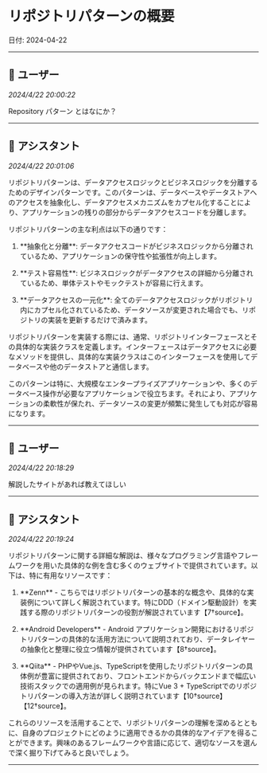 # リポジトリパターンの概要

日付: 2024-04-22

---

## 👤 ユーザー
*2024/4/22 20:00:22*

Repository パターン とはなにか？

---

## 🤖 アシスタント
*2024/4/22 20:01:06*

リポジトリパターンは、データアクセスロジックとビジネスロジックを分離するためのデザインパターンです。このパターンは、データベースやデータストアへのアクセスを抽象化し、データアクセスメカニズムをカプセル化することにより、アプリケーションの残りの部分からデータアクセスコードを分離します。

リポジトリパターンの主な利点は以下の通りです：

1. \*\*抽象化と分離\*\*: データアクセスコードがビジネスロジックから分離されているため、アプリケーションの保守性や拡張性が向上します。

2. \*\*テスト容易性\*\*: ビジネスロジックがデータアクセスの詳細から分離されているため、単体テストやモックテストが容易に行えます。

3. \*\*データアクセスの一元化\*\*: 全てのデータアクセスロジックがリポジトリ内にカプセル化されているため、データソースが変更された場合でも、リポジトリの実装を更新するだけで済みます。

リポジトリパターンを実装する際には、通常、リポジトリインターフェースとその具体的な実装クラスを定義します。インターフェースはデータアクセスに必要なメソッドを提供し、具体的な実装クラスはこのインターフェースを使用してデータベースや他のデータストアと通信します。

このパターンは特に、大規模なエンタープライズアプリケーションや、多くのデータベース操作が必要なアプリケーションで役立ちます。それにより、アプリケーションの柔軟性が保たれ、データソースの変更が頻繁に発生しても対応が容易になります。

---

## 👤 ユーザー
*2024/4/22 20:18:29*

解説したサイトがあれば教えてほしい

---

## 🤖 アシスタント
*2024/4/22 20:19:24*

リポジトリパターンに関する詳細な解説は、様々なプログラミング言語やフレームワークを用いた具体的な例を含む多くのウェブサイトで提供されています。以下は、特に有用なリソースです：

1. \*\*Zenn\*\* - こちらではリポジトリパターンの基本的な概念や、具体的な実装例について詳しく解説されています。特にDDD（ドメイン駆動設計）を実践する際のリポジトリパターンの役割が解説されています【7†source】。

2. \*\*Android Developers\*\* - Android アプリケーション開発におけるリポジトリパターンの具体的な活用方法について説明されており、データレイヤーの抽象化と整理に役立つ情報が提供されています【8†source】。

3. \*\*Qiita\*\* - PHPやVue.js、TypeScriptを使用したリポジトリパターンの具体例が豊富に提供されており、フロントエンドからバックエンドまで幅広い技術スタックでの適用例が見られます。特にVue 3 + TypeScriptでのリポジトリパターンの導入方法が詳しく説明されています【10†source】【12†source】。

これらのリソースを活用することで、リポジトリパターンの理解を深めるとともに、自身のプロジェクトにどのように適用できるかの具体的なアイデアを得ることができます。興味のあるフレームワークや言語に応じて、適切なソースを選んで深く掘り下げてみると良いでしょう。

---

